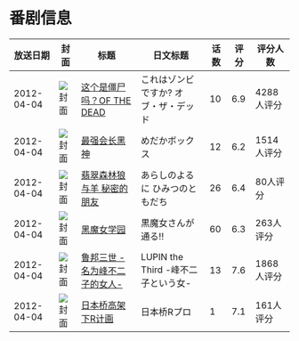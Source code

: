 # 番剧信息

|放送日期|封面|标题|日文标题|话数|评分|评分人数|
|---|---|---|---|---|---|---|
|2012-04-04|![封面](https://lain.bgm.tv/pic/cover/c/7f/2e/18797_XZ7R7.jpg)|[这个是僵尸吗？OF THE DEAD](https://bangumi.tv/subject/18797)|これはゾンビですか? オブ・ザ・デッド|10|6.9|4288人评分|
|2012-04-04|![封面](https://lain.bgm.tv/pic/cover/c/5b/3f/23683_W4HW4.jpg)|[最强会长黑神](https://bangumi.tv/subject/23683)|めだかボックス|12|6.2|1514人评分|
|2012-04-04|![封面](https://lain.bgm.tv/pic/cover/c/b1/2d/34028_youj0.jpg)|[翡翠森林狼与羊 秘密的朋友](https://bangumi.tv/subject/34028)|あらしのよるに ひみつのともだち|26|6.4|80人评分|
|2012-04-04|![封面](https://lain.bgm.tv/pic/cover/c/27/72/66404_Rumeh.jpg)|[黑魔女学园](https://bangumi.tv/subject/35867)|黒魔女さんが通る!!|60|6.3|263人评分|
|2012-04-04|![封面](https://lain.bgm.tv/pic/cover/c/e6/33/36355_dt0WH.jpg)|[鲁邦三世 -名为峰不二子的女人-](https://bangumi.tv/subject/36355)|LUPIN the Third -峰不二子という女-|13|7.6|1868人评分|
|2012-04-04|![封面](https://lain.bgm.tv/pic/cover/c/99/03/140986_752iO.jpg)|[日本桥高架下R计画](https://bangumi.tv/subject/140986)|日本桥Rプロ|1|7.1|161人评分|
